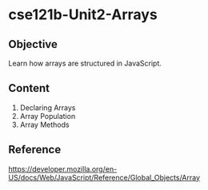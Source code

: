 # cse121b-Unit2-Arrays

## Objective
Learn how arrays are structured in JavaScript.

## Content
1. Declaring Arrays
1. Array Population
1. Array Methods

## Reference
https://developer.mozilla.org/en-US/docs/Web/JavaScript/Reference/Global_Objects/Array
